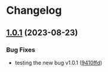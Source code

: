 # Changelog

## [1.0.1](https://github.com/RoyeHLS/relesae-pls-test/compare/v1.0.0...v1.0.1) (2023-08-23)


### Bug Fixes

* testing the new bug v1.0.1 ([9410ffd](https://github.com/RoyeHLS/relesae-pls-test/commit/9410ffd1a1fc530b44db761ab009ab4e50d80ae6))

